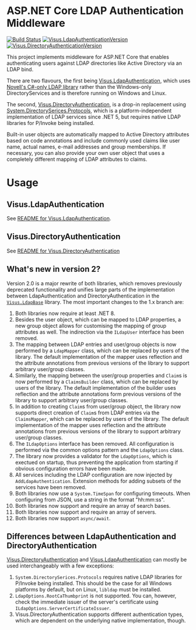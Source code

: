 # ASP.NET Core LDAP Authentication Middleware

[![Build Status](https://visualisierungsinstitut.visualstudio.com/Visus.LdapAuthentication/_apis/build/status/UniStuttgart-VISUS.Visus.LdapAuthentication?branchName=main)](https://visualisierungsinstitut.visualstudio.com/Visus.LdapAuthentication/_build/latest?definitionId=6&branchName=main)
[![Visus.LdapAuthenticationVersion](https://buildstats.info/nuget/Visus.LdapAuthentication)](https://www.nuget.org/packages/Visus.LdapAuthentication)
[![Visus.DirectoryAuthenticationVersion](https://buildstats.info/nuget/Visus.DirectoryAuthentication)](https://www.nuget.org/packages/Visus.DirectoryAuthentication)

This project implements middleware for ASP.NET Core that enables authenticating users against LDAP directories like Active Directory via an LDAP bind.

There are two flavours, the first being [Visus.LdapAuthentication](Visus.LdapAuthentication/README.md), which uses [Novell's C#-only LDAP library](https://github.com/dsbenghe/Novell.Directory.Ldap.NETStandard) rather than the Windows-only DirectoryServices and is therefore running on Windows and Linux.

The second, [Visus.DirectoryAuthentication](Visus.DirectoryAuthentication/README.md), is a drop-in replacement using [System.DirectorySerices.Protocols](https://learn.microsoft.com/en-gb/dotnet/api/system.directoryservices.protocols), which is a platform-independent implementation of LDAP services since .NET 5, but requires native LDAP libraries for P/Invoke being installed.

Built-in user objects are automatically mapped to Active Directory attributes based on code annotations and include commonly used claims like user name, actual names, e-mail addresses and group memberships. If necessary, you can also provide your own user object that uses a completely different mapping of LDAP attributes to claims.


# Usage
## Visus.LdapAuthentication
See [README for Visus.LdapAuthentication](Visus.LdapAuthentication/README.md).

## Visus.DirectoryAuthentication
See [README for Visus.DirectoryAuthentication](Visus.DirectoryAuthentication/README.md)

## What's new in version 2?
Version 2.0 is a major rewrite of both libraries, which removes previously deprecated functionality and unifies large parts of the implementation between LdapAuthentication and DirectoryAuthentication in the [`Visus.LdapBase`](Visus.LdapBase) library. The most important changes to the 1.x branch are:
1. Both libraries now require at least .NET 8.
1. Besides the user object, which can be mapped to LDAP properties, a new group object allows for customising the mapping of group attributes as well. The indirection via the `ILdapUser` interface has been removed.
1. The mapping between LDAP entries and user/group objects is now performed by a `LdapMapper` class, which can be replaced by users of the library. The default implementation of the mapper uses reflection and the attribute annotations from previous versions of the library to support arbitrary user/group classes.
1. Similarly, the mapping between the user/group properties and `Claim`s is now performed by a `ClaimsBuilder` class, which can be replaced by users of the library. The default implementation of the builder uses reflection and the attribute annotations form previous versions of the library to support arbitrary user/group classes.
1. In addition to creating `Claim`s from user/group object, the library now supports direct creation of `Claim`s from LDAP entries via the `ClaimsMapper`, which can be replaced by users of the library. The default implementation of the mapper uses reflection and the attribute annotations from previous versions of the library to support arbitrary user/group classes.
1. The `ILdapOptions` interface has been removed. All configuration is performed via the common options pattern and the `LdapOptions` class.
1. The library now provides a validator for the `LdapOptions`, which is exectued on startup, thus preventing the application from starting if obvious configuration errors have been made.
1. All services including the LDAP configuration are now injected by `AddLdapAuthentication`. Extension methods for adding subsets of the services have been removed.
1. Both libraries now use a `System.TimeSpan` for configuring timeouts. When configuring from JSON, use a string in the format "hh:mm:ss".
1. Both libraries now support and require an array of search bases.
1. Both libraries now support and require an array of servers.
1. Both libraries now support `async/await`.

## Differences between LdapAuthentication and DirectoryAuthentication
[Visus.DirectoryAuthentication](Visus.DirectoryAuthentication) and [Visus.LdapAuthentication](Visus.LdapAuthentication) can mostly be used interchangeably with a few exceptions:
1. `System.DirectorySerices.Protocols` requires native LDAP libraries for P/Invoke being installed. This should be the case for all Windows platforms by default, but on Linux, `libldap` must be installed.
1. `LdapOptions.RootCaThumbprint` is not supported. You can, however, check the immediate issuer of the server's certificate using `ILdapOptions.ServerCertificateIssuer`.
1. Visus.DirectoryAuthentication supports different authentication types, which are dependent on the underlying native implementation, though.
